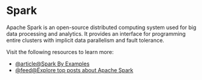 # Spark

Apache Spark is an open-source distributed computing system used for big data processing and analytics. It provides an interface for programming entire clusters with implicit data parallelism and fault tolerance.

Visit the following resources to learn more:

- [@article@Spark By Examples](https://sparkbyexamples.com)
- [@feed@Explore top posts about Apache Spark](https://app.daily.dev/tags/spark?ref=roadmapsh)
